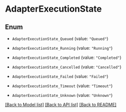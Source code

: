 # AdapterExecutionState

## Enum


* `AdapterExecutionState_Queued` (value: `"Queued"`)

* `AdapterExecutionState_Running` (value: `"Running"`)

* `AdapterExecutionState_Completed` (value: `"Completed"`)

* `AdapterExecutionState_Cancelled` (value: `"Cancelled"`)

* `AdapterExecutionState_Failed` (value: `"Failed"`)

* `AdapterExecutionState_Timeout` (value: `"Timeout"`)

* `AdapterExecutionState_Unknown` (value: `"Unknown"`)


[[Back to Model list]](../README.md#documentation-for-models) [[Back to API list]](../README.md#documentation-for-api-endpoints) [[Back to README]](../README.md)


